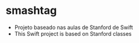 # smashtag

- Projeto baseado nas aulas de Stanford de Swift
- This Swift project is based on Stanford classes
